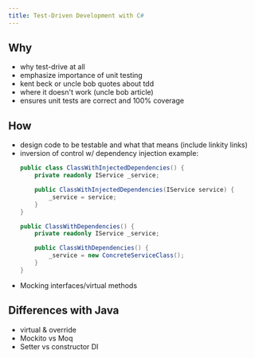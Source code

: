```yaml
---
title: Test-Driven Development with C#
---
```


## Why
 - why test-drive at all
 - emphasize importance of unit testing
 - kent beck or uncle bob quotes about tdd
 - where it doesn't work (uncle bob article)
 - ensures unit tests are correct and 100% coverage

## How
- design code to be testable and what that means (include linkity links)
- inversion of control w/ dependency injection 
    example:
    ```C#
    public class ClassWithInjectedDependencies() {
        private readonly IService _service;

        public ClassWithInjectedDependencies(IService service) {
            _service = service;
        }
    }

    public ClassWithDependencies() {
        private readonly IService _service;

        public ClassWithDependencies() {
            _service = new ConcreteServiceClass();
        }
    }
    ```
- Mocking interfaces/virtual methods
## Differences with Java
 - virtual & override
 - Mockito vs Moq
 - Setter vs constructor DI